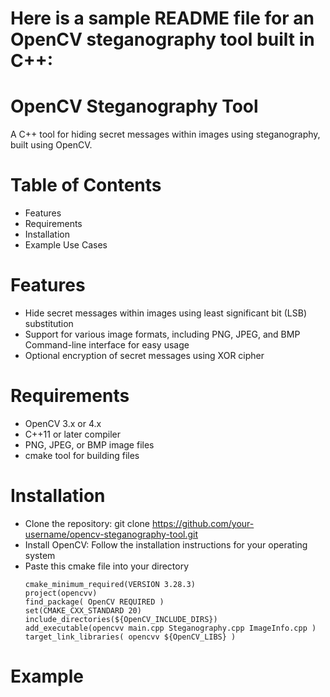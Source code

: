 # Here is a sample README file for an OpenCV steganography tool built in C++:
# OpenCV Steganography Tool
A C++ tool for hiding secret messages within images using steganography, built using OpenCV.
# Table of Contents
- Features
- Requirements
- Installation
- Example Use Cases
# Features
- Hide secret messages within images using least significant bit (LSB) substitution
- Support for various image formats, including PNG, JPEG, and BMP Command-line interface for easy usage
- Optional encryption of secret messages using XOR cipher

# Requirements
- OpenCV 3.x or 4.x
- C++11 or later compiler
- PNG, JPEG, or BMP image files
- cmake tool for building files

# Installation
- Clone the repository: git clone https://github.com/your-username/opencv-steganography-tool.git
- Install OpenCV: Follow the installation instructions for your operating system
- Paste this cmake file into your directory
    ```
    cmake_minimum_required(VERSION 3.28.3)
    project(opencvv)
    find_package( OpenCV REQUIRED )
    set(CMAKE_CXX_STANDARD 20)
    include_directories(${OpenCV_INCLUDE_DIRS})
    add_executable(opencvv main.cpp Steganography.cpp ImageInfo.cpp )
    target_link_libraries( opencvv ${OpenCV_LIBS} )
    ```
# Example
